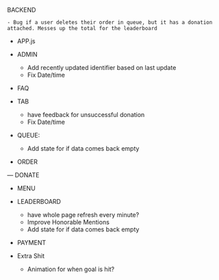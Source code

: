 BACKEND
<!-- - double check isPaid and updatePaid logic with frontend code DONE -->
<!-- - update controllers and routes to account for new donation table DONE -->
<!-- - create view that sums donations by username and order amounts DONE -->
    - Bug if a user deletes their order in queue, but it has a donation attached. Messes up the total for the leaderboard

<!-- FRONTEND -->
<!-- - go through and update routes/paths from old frontend DONE -->
<!-- - PROVIDE ALTERNATE STYLING FOR SELECTED BUTTONS DONE -->

- APP.js
    <!-- - make admin page not adhere to same width settings DONE -->
    <!-- - update mainNav to be same width DONE -->
    <!-- - add 404 not found page DONE -->

- ADMIN
    <!-- - figure out how to load all orders and filter accordingly DONE
    - add functionality to update paid/completed/delete DONE
    - add comments into rows that have them DONE -->
    <!-- ???? REVIST - Add in ability to close tables with dropdown -->
    - Add recently updated identifier based on last update
    - Fix Date/time
    <!-- !!!! NO - Remove navigate from AdminTableRow and use something better to re-render tables -->
    <!-- - add a tab section to close tabs and check values DONE -->
    <!-- !!!! NO - make table scrollable? -->
    <!-- - Add table for donations DONE -->
    <!-- ???? REVISIT - Add Search/filter functionality  -->

- FAQ
    <!-- - redesign DONE -->

- TAB
    <!-- !!!! NO - move tab out from being own page and make it a button to switch between tab and admin pages -->
    <!-- - finish building out functionality in TabTableRow DONE -->
    <!-- !!!! NO - maybe add field to getOrdersGrouped for if total_unpaid = 0 and that will allow us to undo marking a tab closed? -->
    <!-- - figure out donations DONE -->
    <!-- !!!! NO - make table scrollable? -->
    <!-- - redo table to align with new backend queries and view DONE -->
    <!-- - add separate queries for paid/unpaid? DONE -->
    <!-- ???? REVISIT - add modal for confirming close tab?  -->
    <!-- - add functionality to close all donations for a user and make "Add Donation" a modal pop-up form? DONE -->
    <!-- ???? REVISIT - Add Search/filter functionality -->
    - have feedback for unsuccessful donation
    - Fix Date/time

- QUEUE:
    <!-- - Go through queue, queueList, queueItem and update to match what is returned from database DONE -->
    <!-- ???? REVISIT - after order is submitted, scroll down to their spot in line -->
    <!-- - update cards to look better DONE -->
    <!-- - Add EDIT/DELETE FUNCTIONALITY TO QUEUE BASED ON USER's NAME IN LOCALSTORAGE DONE -->
    <!-- - check localStorage username against names in queue and make the card different somehow DONE -->
    - Add state for if data comes back empty

- ORDER
    <!-- - make it where form can't be submitted if any inputs are blank DONE
    - add option to enter in own drink DONE
    - Save username to local storage DONE -->
    <!-- - don't let user change name DONE -->
    <!-- !!!! NO - Add a check to see if a user already exists with that name and isn't stored in local storage -->
    <!-- - add donation field DONE -->
    <!-- - submit button: -->
    <!-- - grey out/disable until form is filled -->
    <!-- - on donation buttons: DONE -->
    <!-- - make them grey out if not selected DONE -->
    <!-- - add field popup if other is selected DONE -->
    <!-- - if other is selected, update OTHER to reflect value chosen DONE -->
    <!-- - update both ends to account for new donation table DONE -->

— DONATE
    <!-- - don't let user change name DONE -->
    <!-- - make that shit DONE -->
    <!-- - grey out/disable submit until donation and name are filled -->
    <!-- - grey out/disable green check if custom donation amount is empty -->

- MENU
    <!-- - make it where clicking "Add to Order" populates form in Order page DONE -->
    <!-- — make top buttons sticky and actually redirect to different sections of the page DONE -->
    <!-- - make sticky buttons look better so everything that scrolls underneath is no longer visible DONE -->

- LEADERBOARD
    <!-- - make that shit (mobile and other version) DONE -->
    <!-- - add sum query to backend to get total of all orders submitted DONE -->
    - have whole page refresh every minute?
    - Improve Honorable Mentions
    <!-- - UPDATE backend to total order_totals and total_donated DONE -->
    - Add state for if data comes back empty

- PAYMENT
    <!-- - update links to pay correctly DONE -->
    <!-- !!!! NO - maybe add userTotal to localStorage?? -->

- Extra Shit
    - Animation for when goal is hit?